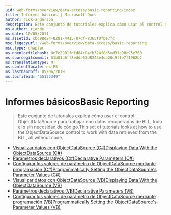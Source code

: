 ```yaml
---
uid: web-forms/overview/data-access/basic-reporting/index
title: Informes básicos | Microsoft Docs
author: rick-anderson
description: Este conjunto de tutoriales explica cómo usar el control ObjectDataSource para trabajar con datos recuperados de BLL, todo ello sin necesidad de código.
ms.author: riande
ms.date: 10/05/2011
ms.assetid: cbd98d24-8281-4415-87df-8365f0fbe7fc
msc.legacyurl: /web-forms/overview/data-access/basic-reporting
msc.type: chapter
ms.openlocfilehash: 8e7e2981fdfd84c84fb324f8d5ed3fe90c95e760
ms.sourcegitcommit: 51b01b6ff8edde57d8243e4da28c9f1e7f1962b2
ms.translationtype: MT
ms.contentlocale: es-ES
ms.lasthandoff: 05/06/2019
ms.locfileid: "65133349"
---
```

# <a name="basic-reporting"></a><span data-ttu-id="200ae-103">Informes básicos</span><span class="sxs-lookup"><span data-stu-id="200ae-103">Basic Reporting</span></span>

> <span data-ttu-id="200ae-104">Este conjunto de tutoriales explica cómo usar el control ObjectDataSource para trabajar con datos recuperados de BLL, todo ello sin necesidad de código.</span><span class="sxs-lookup"><span data-stu-id="200ae-104">This set of tutorials looks at how to use the ObjectDataSource control to work with data retrieved from the BLL, all without code.</span></span>

- [<span data-ttu-id="200ae-105">Visualizar datos con ObjectDataSource (C#)</span><span class="sxs-lookup"><span data-stu-id="200ae-105">Displaying Data With the ObjectDataSource (C#)</span></span>](displaying-data-with-the-objectdatasource-cs.md)
- [<span data-ttu-id="200ae-106">Parámetros declarativos (C#)</span><span class="sxs-lookup"><span data-stu-id="200ae-106">Declarative Parameters (C#)</span></span>](declarative-parameters-cs.md)
- [<span data-ttu-id="200ae-107">Configurar los valores de parámetro de ObjectDataSource mediante programación (C#)</span><span class="sxs-lookup"><span data-stu-id="200ae-107">Programmatically Setting the ObjectDataSource's Parameter Values (C#)</span></span>](programmatically-setting-the-objectdatasource-s-parameter-values-cs.md)
- [<span data-ttu-id="200ae-108">Visualizar datos con ObjectDataSource (VB)</span><span class="sxs-lookup"><span data-stu-id="200ae-108">Displaying Data With the ObjectDataSource (VB)</span></span>](displaying-data-with-the-objectdatasource-vb.md)
- [<span data-ttu-id="200ae-109">Parámetros declarativos (VB)</span><span class="sxs-lookup"><span data-stu-id="200ae-109">Declarative Parameters (VB)</span></span>](declarative-parameters-vb.md)
- [<span data-ttu-id="200ae-110">Configurar los valores de parámetro de ObjectDataSource mediante programación (VB)</span><span class="sxs-lookup"><span data-stu-id="200ae-110">Programmatically Setting the ObjectDataSource's Parameter Values (VB)</span></span>](programmatically-setting-the-objectdatasource-s-parameter-values-vb.md)
